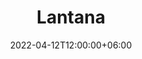 ---
title: "Lantana"
image: "none.jpg"
description: "Lantana"
date: 2022-04-12T12:00:00+06:00
draft: false
---